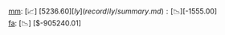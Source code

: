 [mm](record/mm/summary.md): [📈] [$5236.60]  
[ly](record/ly/summary.md): [📉] [$-1555.00]  
[fa](record/fa/summary.md): [📉] [$-905240.01]  
